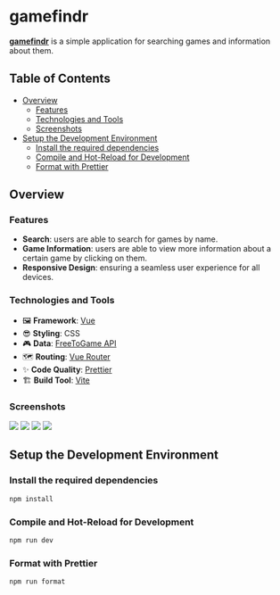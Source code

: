 # gamefindr

[**gamefindr**](https://beniusis.github.io/gamefindr) is a simple application for searching games and information about them.

## Table of Contents

- [Overview](#overview)
  - [Features](#features)
  - [Technologies and Tools](#technologies-and-tools)
  - [Screenshots](#screenshots)
- [Setup the Development Environment](#setup-the-development-environment)
  - [Install the required dependencies](#install-the-required-dependencies)
  - [Compile and Hot-Reload for Development](#compile-and-hot-reload-for-development)
  - [Format with Prettier](#format-with-prettier)

## Overview

### Features

- **Search**: users are able to search for games by name.
- **Game Information**: users are able to view more information about a certain game by clicking on them.
- **Responsive Design**: ensuring a seamless user experience for all devices.

### Technologies and Tools

- 🖼️ **Framework**: [Vue](https://vuejs.org)
- 😎 **Styling**: CSS
- 🎮 **Data**: [FreeToGame API](https://www.freetogame.com/api-doc)
- 🗺️ **Routing**: [Vue Router](https://router.vuejs.org)
- ✨ **Code Quality**: [Prettier](https://prettier.io)
- 🏗️ **Build Tool**: [Vite](https://vitejs.dev)

### Screenshots

![](./screenshots/main.png)
![](./screenshots/hover.png)
![](./screenshots/search.png)
![](./screenshots/details.png)

## Setup the Development Environment

### Install the required dependencies

```sh
npm install
```

### Compile and Hot-Reload for Development

```sh
npm run dev
```

### Format with Prettier

```sh
npm run format
```
